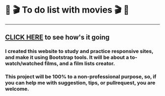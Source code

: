# :movie_camera: :clapper: To do list with movies :clapper: :movie_camera: 
---
## [CLICK HERE](https://sh0uryu.github.io/mymovies/index.html) to see how's it going

### I created this website to study and practice responsive sites, and make it using Bootstrap tools. It will be about a to-watch/watched films, and a film lists creator. 
### This project will be 100% to a non-professional purpose, so, if you can help me with suggestion, tips, or pullrequest, you are welcome.
